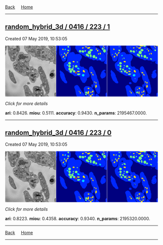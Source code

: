 
[Back](..)&nbsp;&nbsp;&nbsp;&nbsp;&nbsp;[Home](https://leapmanlab.github.io/snapshots)

---

<div class="summary"><a href="1"><h2>random_hybrid_3d / 0416 / 223 / 1</h2></a><p>Created 07 May 2019, 10:53:05
</p><a href="1"><img src="1/media/summary.png" align="center"></a><p>
<i>Click for more details</i>
</p></div>

**ari**: 0.8426. **miou**: 0.5111. **accuracy**: 0.9430. **n_params**: 2195467.0000. 

---

<div class="summary"><a href="0"><h2>random_hybrid_3d / 0416 / 223 / 0</h2></a><p>Created 07 May 2019, 10:53:05
</p><a href="0"><img src="0/media/summary.png" align="center"></a><p>
<i>Click for more details</i>
</p></div>

**ari**: 0.8223. **miou**: 0.4358. **accuracy**: 0.9340. **n_params**: 2195320.0000. 

---

[Back](..)&nbsp;&nbsp;&nbsp;&nbsp;&nbsp;[Home](https://leapmanlab.github.io/snapshots)

---